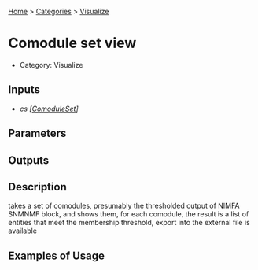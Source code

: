 
[Home](../../../index.html) > [Categories](../../index.html) > [Visualize](index.html)

# Comodule set view

* Category: Visualize

## Inputs

* *cs [[ComoduleSet](../../../data_types.html#comoduleset)]*

## Parameters



## Outputs



## Description

  takes a set of comodules, presumably the thresholded output of NIMFA SNMNMF block, and shows them, for each comodule, the result is a list of entities that meet the membership threshold, export into the external file is available 

## Examples of Usage
        